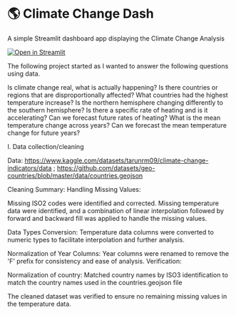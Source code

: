 # :earth_americas: Climate Change Dash

A simple Streamlit dashboard app displaying the Climate Change Analysis

[![Open in Streamlit](https://static.streamlit.io/badges/streamlit_badge_black_white.svg)](https://appapppy-pahkgl8dd2b2ve9nrdregs.streamlit.app)

The following project started as I wanted to answer the following questions using data.

Is climate change real, what is actually happening?
Is there countries or regions that are disproportionally affected? What countries had the highest temperature increase?
Is the northern hemisphere changing differently to the southern hemisphere? 
Is there a specific rate of heating and is it accelerating? Can we forecast future rates of heating?
What is the mean temperature change across years? Can we forecast the mean temperature change for future years?

I. Data collection/cleaning

Data: https://www.kaggle.com/datasets/tarunrm09/climate-change-indicators/data ; https://github.com/datasets/geo-countries/blob/master/data/countries.geojson       

Cleaning Summary:
  Handling Missing Values:
  
  Missing ISO2 codes were identified and corrected.
  Missing temperature data were identified, and a combination of linear interpolation followed by forward and backward fill was applied to handle the missing values.
  
  Data Types Conversion:
  Temperature data columns were converted to numeric types to facilitate interpolation and further analysis.
  
  Normalization of Year Columns:
  Year columns were renamed to remove the 'F' prefix for consistency and ease of analysis.
  Verification:
  
  Normalization of country:
  Matched country names by ISO3 identification to match the country names used in the countries.geojson file
  
  The cleaned dataset was verified to ensure no remaining missing values in the temperature data.
